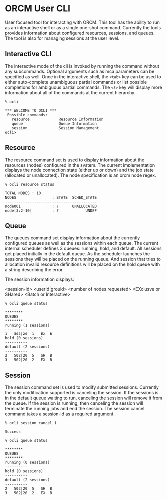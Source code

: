 # ORCM User CLI

User focused tool for interacting with ORCM.  This tool has the ability to run as an interactive shell or as a single one-shot command.  Currently the tools provides information about configured resources, sessions, and queues.  The tool is also for managing sessions at the user level. 

## Interactive CLI
The interactive mode of the cli is invoked by running the command without any subcommands.  Optional arguments such as mca parameters can be specified as well.  Once in the interactive shell, the `<tab>` key can be used to either auto-complete unambiguous partial commands or list possible completions for ambiguous partial commands.  The `<?>` key will display more information about all of the commands at the current hierarchy.

`% ocli`
```
*** WELCOME TO OCLI ***
 Possible commands:
   resource             Resource Information
   queue                Queue Information
   session              Session Management
ocli> 
```
## Resource
The resource command set is used to display information about the resources (nodes) configured in the system.  The current implementation displays the node connection state (either up or down) and the job state (allocated or unallocated).  The node specification is an orcm node regex.

`% ocli resource status`
```
TOTAL NODES : 10
NODES                : STATE  SCHED_STATE
-----------------------------------------
node001              : ↑      UNALLOCATED
node[3:2-10]         : ?            UNDEF
```
## Queue
The queues command set display information about the currently configured queues as well as the sessions within each queue.  The current internal scheduler defines 3 queues: running, hold, and default.  All sessions get placed initially in the default queue.  As the scheduler launches the sessions they will be placed on the running queue.  And session that tries to allocation invalid resource definitions will be placed on the hold queue with a string describing the error.

The session information displays:

&lt;session-id&gt; &lt;userid|grouid&gt; &lt;number of nodes requested&gt; &lt;EXclusve or SHared&gt; &lt;Batch or Interactive&gt;

`% ocli queue status`
```
********
QUEUES
********
running (1 sessions)
----------
1	502|20	1	EX	B	
hold (0 sessions)
----------
default (2 sessions)
----------
2	502|20	5	SH	B	
3	502|20	2	EX	B	
```
## Session
The session command set is used to modify submitted sessions.  Currently the only modification supported is canceling the session.  If the sessions is in the default queue waiting to run, canceling the session will remove it from the queue.  If the session is running, then canceling the session will terminate the running jobs and end the session.  The session cancel command takes a session-id as a required argument.

`% ocli session cancel 1`
```
Success
```
`% ocli queue status`
```
********
QUEUES
********
running (0 sessions)
----------
hold (0 sessions)
----------
default (2 sessions)
----------
2	502|20	5	SH	B	
3	502|20	2	EX	B
```